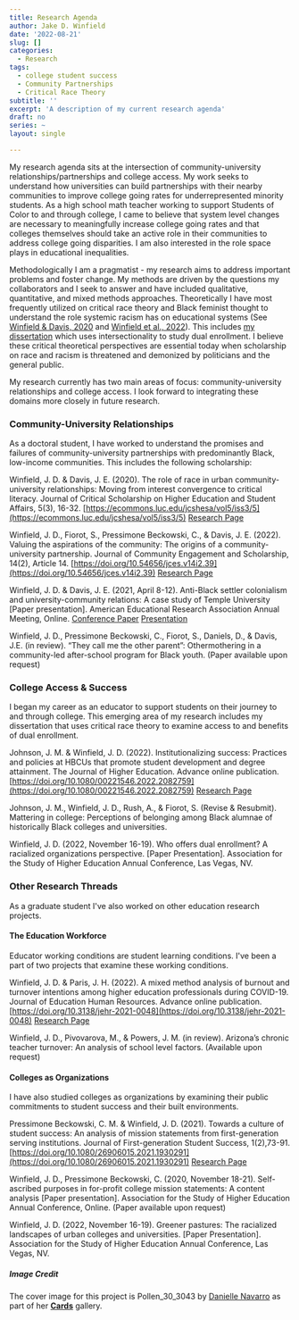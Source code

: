 ```yaml
---
title: Research Agenda
author: Jake D. Winfield
date: '2022-08-21'
slug: []
categories:
  - Research
tags:
  - college student success
  - Community Partnerships
  - Critical Race Theory
subtitle: ''
excerpt: 'A description of my current research agenda'
draft: no
series: ~
layout: single

---
```

My research agenda sits at the intersection of community-university relationships/partnerships and college access. My work seeks to understand how universities can build partnerships with their nearby communities to improve college going rates for underrepresented minority students. As a high school math teacher working to support Students of Color to and through college, I came to believe that system level changes are necessary to meaningfully increase college going rates and that colleges themselves should take an active role in their communities to address college going disparities. I am also interested in the role space plays in educational inequalities. 

Methodologically I am a pragmatist - my research aims to address important problems and foster change. My methods are driven by the questions my collaborators and I seek to answer and have included qualitative, quantitative, and mixed methods approaches. Theoretically I have most frequently utilized on critical race theory and Black feminist thought to understand the role systemic racism has on educational systems (See [Winfield & Davis, 2020](https://jakedwinfield.com/blog/jcshesa-2020/) and [Winfield et al., 2022](https://jakedwinfield.com/blog/jces-2022/)). This includes [my dissertation](https://jakedwinfield.com/project/dissertation) which uses intersectionality to study dual enrollment. I believe these critical theoretical perspectives are essential today when scholarship on race and racism is threatened and demonized by politicians and the general public. 

My research currently has two main areas of focus: community-university relationships and college access. I look forward to integrating these domains more closely in future research. 

### Community-University Relationships
As a doctoral student, I have worked to understand the promises and failures of community-university partnerships with predominantly Black, low-income communities. This includes the following scholarship:

Winfield, J. D. & Davis, J. E. (2020). The role of race in urban community-university relationships: Moving from interest convergence to critical literacy. Journal of Critical Scholarship on Higher Education and Student Affairs, 5(3), 16-32. [https://ecommons.luc.edu/jcshesa/vol5/iss3/5](https://ecommons.luc.edu/jcshesa/vol5/iss3/5) [Research Page](https://jakedwinfield.com/blog/jcshesa-2020/)

Winfield, J. D., Fiorot, S., Pressimone Beckowski, C., & Davis, J. E. (2022). Valuing the aspirations of the community: The origins of a community-university partnership. Journal of Community Engagement and Scholarship, 14(2), Article 14. [https://doi.org/10.54656/jces.v14i2.39](https://doi.org/10.54656/jces.v14i2.39) [Research Page](https://jakedwinfield.com/blog/jces-2022/)

Winfield, J. D. & Davis, J. E. (2021, April 8-12). Anti-Black settler colonialism and university-community relations: A case study of Temple University [Paper presentation]. American Educational Research Association Annual Meeting, Online. [Conference Paper](https://drive.google.com/file/d/1rSvUAD2q-37nD4tM3AMMJDFFdqvl6Q2q/view?usp=sharing) [Presentation](https://aera21-aera.ipostersessions.com/?s=D1-25-98-DD-61-79-05-3E-85-17-D6-D4-E2-BD-C5-91)

Winfield, J. D., Pressimone Beckowski, C., Fiorot, S., Daniels, D., & Davis, J.E. (in review). “They call me the other parent”: Othermothering in a community-led after-school program for Black youth. (Paper available upon request)

### College Access & Success
I began my career as an educator to support students on their journey to and through college. This emerging area of my research includes my dissertation that uses critical race theory to examine access to and benefits of dual enrollment. 

Johnson, J. M. & Winfield, J. D. (2022). Institutionalizing success: Practices and policies at HBCUs that promote student development and degree attainment. The Journal of Higher Education. Advance online publication. [https://doi.org/10.1080/00221546.2022.2082759](https://doi.org/10.1080/00221546.2022.2082759) [Research Page](https://jakedwinfield.com/blog/jhe-2022/)

Johnson, J. M., Winfield, J. D., Rush, A., & Fiorot, S. (Revise & Resubmit). Mattering in college: Perceptions of belonging among Black alumnae of historically Black colleges and universities. 

Winfield, J. D. (2022, November 16-19). Who offers dual enrollment? A racialized organizations perspective. [Paper Presentation]. Association for the Study of Higher Education Annual Conference, Las Vegas, NV.

### Other Research Threads

As a graduate student I've also worked on other education research projects. 

#### The Education Workforce
Educator working conditions are student learning conditions. I've been a part of two projects that examine these working conditions. 

Winfield, J. D. & Paris, J. H. (2022). A mixed method analysis of burnout and turnover intentions among higher education professionals during COVID-19.  Journal of Education Human Resources. Advance online publication. [https://doi.org/10.3138/jehr-2021-0048](https://doi.org/10.3138/jehr-2021-0048) [Research Page](https://jakedwinfield.com/blog/covid-working-conditions/) 

Winfield, J. D., Pivovarova, M., & Powers, J. M. (in review). Arizona’s chronic teacher turnover: An analysis of school level factors. (Available upon request)

#### Colleges as Organizations
I have also studied colleges as organizations by examining their public commitments to student success and their built environments. 

Pressimone Beckowski, C. M. & Winfield, J. D. (2021). Towards a culture of student success: An analysis of mission statements from first-generation serving institutions. Journal of First-generation Student Success, 1(2),73-91. [https://doi.org/10.1080/26906015.2021.1930291](https://doi.org/10.1080/26906015.2021.1930291) [Research Page](https://jakedwinfield.com/blog/fgss-2021/)

Winfield, J. D., Pressimone Beckowski, C. (2020, November 18-21). Self-ascribed purposes in for-profit college mission statements: A content analysis [Paper presentation]. Association for the Study of Higher Education Annual Conference, Online. (Paper available upon request)

Winfield, J. D. (2022, November 16-19). Greener pastures: The racialized landscapes of urban colleges and universities. [Paper Presentation]. Association for the Study of Higher Education Annual Conference, Las Vegas, NV.

##### Image Credit
The cover image for this project is Pollen_30_3043 by [Danielle Navarro](https://twitter.com/djnavarro) as part of her [**Cards**](https://art.djnavarro.net/gallery/cards/) gallery.
